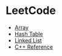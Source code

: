 # LeetCode
<!-- GFM-TOC -->
* [Array](https://github.com/yshiyi/LeetCode/blob/main/Array/Summary)
* [Hash Table](https://github.com/yshiyi/LeetCode/blob/main/Hash%20Table/Summary)
* [Linked List](https://github.com/yshiyi/LeetCode/blob/main/Linked%20List/Linked%20List.md)
* [C++ Reference](https://github.com/yshiyi/LeetCode/blob/main/Cplusplus_reference.md)
<!-- GFM-TOC -->
